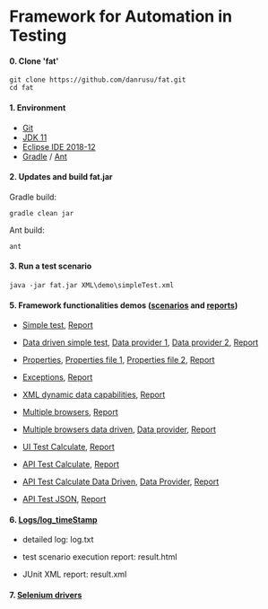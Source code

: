 # Framework for Automation in Testing


#### 0. Clone 'fat'

```
git clone https://github.com/danrusu/fat.git
cd fat
```


#### 1. Environment
 - [Git](https://git-scm.com/downloads)
 - [JDK 11](https://www.oracle.com/technetwork/java/javase/downloads/index.html)
 - [Eclipse IDE 2018-12](https://www.eclipse.org/eclipseide/2018-12/)
 - [Gradle](https://gradle.org/) / [Ant](https://ant.apache.org/bindownload.cgi)
 

#### 2. Updates and build fat.jar

Gradle build:


```
gradle clean jar
```

Ant build:

```
ant
```


#### 3. Run a test scenario

```
java -jar fat.jar XML\demo\simpleTest.xml
```


#### 5. Framework functionalities demos ([scenarios](XML/demo) and [reports](logs))
 
 - [Simple test](XML/demo/simpleTest.xml), 
 [Report](http://danrusu.ro/logs/log_demo_simpleTest/result.html)
 
 
 - [Data driven simple test](XML/demo/simpleDataProvider.xml),
 [Data provider 1](resources/dataProviders/demo/mockUsers.txt), 
 [Data provider 2](resources/dataProviders/demo/mockFamilyUsers.txt), 
 [Report](http://danrusu.ro/logs/log_demo_simpleDataProvider/result.html)


 - [Properties](XML/demo/properties.xml),
 [Properties file 1](resources/properties/demo/test.properties), 
 [Properties file 2](resources/properties/demo/dynamic.properties), 
 [Report](http://danrusu.ro/logs/log_demo_properties/result.html) 
 
 
 - [Exceptions](XML/demo/exceptions.xml), 
 [Report](http://danrusu.ro/logs/log_demo_exceptions/result.html)
 
 
 - [XML dynamic data capabilities](XML/demo/XmlDynamicData.xml), 
 [Report](http://danrusu.ro/logs/log_demo_XmlDynamicData/result.html)
 
 
  - [Multiple browsers](XML/demo/browsers.xml), 
 [Report](http://danrusu.ro/logs/log_demo_browsers/result.html)
 
 
 - [Multiple browsers data driven](XML/demo/browsersDD.xml),
 [Data provider](resources/dataProviders/demo/browsers),
 [Report](http://danrusu.ro/logs/log_demo_browsersDD/result.html)
 
 
 - [UI Test Calculate](XML/danrusu/uiTestCalculate.xml),
 [Report](http://danrusu.ro/logs/log_danrusu_uiTestCalculate/result.html)
 
 
  - [API Test Calculate](XML/danrusu/apiTestCalculate.xml),
 [Report](http://danrusu.ro/logs/log_danrusu_apiTestCalculate/result.html)


  - [API Test Calculate Data Driven](XML/danrusu/apiTestCalculateDD.xml),
 [Data Provider](resources/dataProviders/danrusu/calculate.txt), 
 [Report](http://danrusu.ro/logs/log_danrusu_apiTestCalculateDD/result.html)

 
  - [API Test JSON](XML/danrusu/apiTestJson.xml),
 [Report](http://danrusu.ro/logs/log_danrusu_apiTestJson/result.html)
 

#### 6. [Logs/log_timeStamp](logs)

 - detailed log: log.txt
 
 - test scenario execution report: result.html
 
 - JUnit XML report: result.xml


#### 7. [Selenium drivers](http://www.webdriverjs.com/webdriverjs/)

